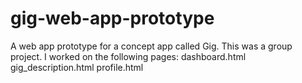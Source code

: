 # gig-web-app-prototype
A web app prototype for a concept app called Gig.
This was a group project.
I worked on the following pages:
dashboard.html
gig_description.html
profile.html
